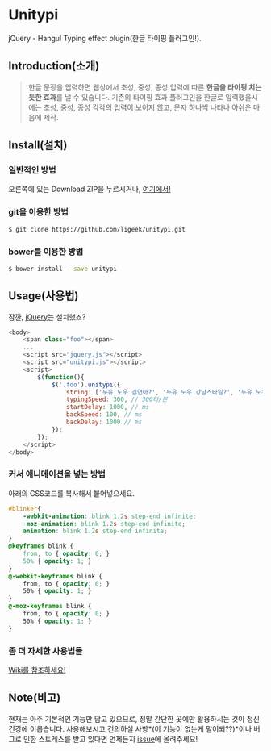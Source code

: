 Unitypi
=========
jQuery - Hangul Typing effect plugin(한글 타이핑 플러그인!).

Introduction(소개)
----
>한글 문장을 입력하면 웹상에서 초성, 중성, 종성 입력에 따른 **한글을 타이핑 치는듯한 효과**를 낼 수 있습니다. 기존의 타이핑 효과 플러그인을 한글로 입력했을시에는 초성, 중성, 종성 각각의 입력이 보이지 않고, 문자 하나씩 나타나 아쉬운 마음에 제작.  


Install(설치)
----
### 일반적인 방법
오른쪽에 있는 Download ZIP을 누르시거나, [여기에서!](https://github.com/ligeek/unitypi/archive/master.zip)

### git을 이용한 방법
~~~ sh
$ git clone https://github.com/ligeek/unitypi.git
~~~

### bower를 이용한 방법
~~~ sh 
$ bower install --save unitypi
~~~

Usage(사용법)
----
잠깐, [jQuery](http://jquery.com)는 설치했죠?
~~~ javascript
<body>
    <span class="foo"></span>
    ...
    <script src="jquery.js"></script>
    <script src="unitypi.js"></script>
    <script>
      	$(function(){
            $('.foo').unitypi({
                string: ['두유 노우 김연아?', '두유 노우 강남스타일?', '두유 노우 지성팍?'],
                typingSpeed: 300, // 300타/분
                startDelay: 1000, // ms
                backSpeed: 100, // ms
                backDelay: 1000 // ms
            });
      	});
    </script>
</body>
~~~

### 커서 애니메이션을 넣는 방법
아래의 CSS코드를 복사해서 붙어넣으세요.
~~~ css
#blinker{
    -webkit-animation: blink 1.2s step-end infinite;
    -moz-animation: blink 1.2s step-end infinite;
    animation: blink 1.2s step-end infinite;
}
@keyframes blink {
    from, to { opacity: 0; }
    50% { opacity: 1; }
}
@-webkit-keyframes blink {
    from, to { opacity: 0; }
    50% { opacity: 1; }
}
@-moz-keyframes blink {
    from, to { opacity: 0; }
    50% { opacity: 1; }
}
~~~

### 좀 더 자세한 사용법들
[Wiki를 참조하세요!](https://github.com/ligeek/unitypi/wiki)


Note(비고)
----
현재는 아주 기본적인 기능만 담고 있으므로, 정말 간단한 곳에만 활용하시는 것이 정신건강에 이롭습니다. 사용해보시고 건의하실 사항*(이 기능이 없는게 말이되??)*이나 버그로 인한 스트레스를 받고 있다면 언제든지 [issue](https://github.com/ligeek/unitypi/issues)에 올려주세요!

